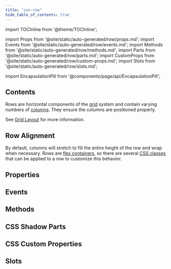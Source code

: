```yaml
---
title: "ion-row"
hide_table_of_contents: true
---
```

import TOCInline from '@theme/TOCInline';

import Props from '@site/static/auto-generated/row/props.md';
import Events from '@site/static/auto-generated/row/events.md';
import Methods from '@site/static/auto-generated/row/methods.md';
import Parts from '@site/static/auto-generated/row/parts.md';
import CustomProps from '@site/static/auto-generated/row/custom-props.md';
import Slots from '@site/static/auto-generated/row/slots.md';

<head>
  <title>ion-row: Horizontal Row Components and Alignment | Ionic API Docs</title>
  <meta name="description" content="Rows are horizontal components of the grid system and contain varying numbers of columns. Read our ion-row API Docs for more information on alignment and usage." />
</head>

import EncapsulationPill from '@components/page/api/EncapsulationPill';

<EncapsulationPill type="shadow" />

<h2 className="table-of-contents__title">Contents</h2>

<TOCInline
  toc={toc}
  maxHeadingLevel={2}
/>



Rows are horizontal components of the [grid](grid.md) system and contain varying numbers of
[columns](col.md). They ensure the columns are positioned properly.

See [Grid Layout](/docs/layout/grid) for more information.


## Row Alignment

By default, columns will stretch to fill the entire height of the row and wrap when necessary. Rows are [flex containers](https://developer.mozilla.org/en-US/docs/Glossary/Flex_Container), so there are several [CSS classes](/docs/layout/css-utilities#flex-container-properties) that can be applied to a row to customize this behavior.




## Properties
<Props />

## Events
<Events />

## Methods
<Methods />

## CSS Shadow Parts
<Parts />

## CSS Custom Properties
<CustomProps />

## Slots
<Slots />